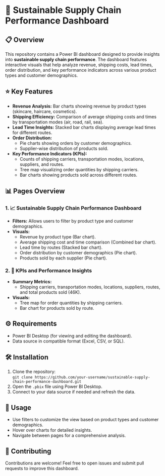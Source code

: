 # 🌱 Sustainable Supply Chain Performance Dashboard

## 📋 Overview
This repository contains a Power BI dashboard designed to provide insights into **sustainable supply chain performance**. The dashboard features interactive visuals that help analyze revenue, shipping costs, lead times, order distribution, and key performance indicators across various product types and customer demographics.

## ⭐ Key Features
- **Revenue Analysis:** Bar charts showing revenue by product types (skincare, haircare, cosmetics).  
- **Shipping Efficiency:** Comparison of average shipping costs and times by transportation modes (air, road, rail, sea).  
- **Lead Time Insights:** Stacked bar charts displaying average lead times for different routes.  
- **Order Distribution:**  
  - Pie charts showing orders by customer demographics.  
  - Supplier-wise distribution of products sold.  
- **Key Performance Indicators (KPIs):**  
  - Counts of shipping carriers, transportation modes, locations, suppliers, and routes.  
  - Tree map visualizing order quantities by shipping carriers.  
  - Bar charts showing products sold across different routes.  

## 📊 Pages Overview
### 1. 📈 Sustainable Supply Chain Performance Dashboard
- **Filters:** Allows users to filter by product type and customer demographics.  
- **Visuals:**  
  - Revenue by product type (Bar chart).  
  - Average shipping cost and time comparison (Combined bar chart).  
  - Lead time by routes (Stacked bar chart).  
  - Order distribution by customer demographics (Pie chart).  
  - Products sold by each supplier (Pie chart).  

### 2. 📌 KPIs and Performance Insights
- **Summary Metrics:**  
  - Shipping carriers, transportation modes, locations, suppliers, routes, and total products sold (46K).  
- **Visuals:**  
  - Tree map for order quantities by shipping carriers.  
  - Bar chart for products sold by route.  

## ⚙️ Requirements
- Power BI Desktop (for viewing and editing the dashboard).  
- Data source in compatible format (Excel, CSV, or SQL).  

## 🛠️ Installation
1. Clone the repository:  
   `git clone https://github.com/your-username/sustainable-supply-chain-performance-dashboard.git`  
2. Open the `.pbix` file using Power BI Desktop.  
3. Connect to your data source if needed and refresh the data.  

## 🚀 Usage
- Use filters to customize the view based on product types and customer demographics.  
- Hover over charts for detailed insights.  
- Navigate between pages for a comprehensive analysis.  

## 🤝 Contributing
Contributions are welcome! Feel free to open issues and submit pull requests to improve this dashboard.

